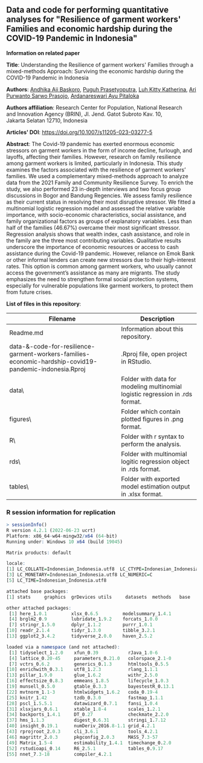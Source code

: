 ## Data and code for performing quantitative analyses for "Resilience of garment workers' Families and economic hardship during the COVID-19 Pandemic in Indonesia"

**Information on related paper**

**Title**: Understanding the Resilience of garment workers' Families
through a mixed-methods Approach: Surviving the economic hardship during
the COVID-19 Pandemic in Indonesia

**Authors**: [Andhika Aji Baskoro](https://orcid.org/0000-0003-4865-2449), [Puguh Prasetyoputra](https://orcid.org/0000-0001-5494-7003), [Luh Kitty Katherina](https://orcid.org/0000-0002-5272-7151), [Ari Purwanto Sarwo Prasojo](https://orcid.org/0000-0002-4862-5523), [Ardanareswari Ayu Pitaloka](https://orcid.org/0000-0002-3903-6209)

**Authors affiliation**: Research Center for Population, National Research and Innovation Agency (BRIN), Jl. Jend. Gatot Subroto Kav. 10, Jakarta Selatan 12710, Indonesia

**Articles' DOI**: https://doi.org/10.1007/s11205-023-03277-5

**Abstract**: The Covid-19 pandemic has exerted enormous economic stressors on garment workers in the form of income decline, furlough, and layoffs, affecting their families. However, research on family resilience among garment workers is limited, particularly in Indonesia. This study examines the factors associated with the resilience of garment workers’ families. We used a complementary mixed-methods approach to analyze data from the 2021 Family and Community Resilience Survey. To enrich the study, we also performed 23 in-depth interviews and two focus group discussions in Bogor and Bandung Regencies. We assess family resilience as their current status in resolving their most disruptive stressor. We fitted a multinomial logistic regression model and assessed the relative variable importance, with socio-economic characteristics, social assistance, and family organizational factors as groups of explanatory variables. Less than half of the families (46.67%) overcame their most significant stressor. Regression analysis shows that wealth index, cash assistance, and role in the family are the three most contributing variables. Qualitative results underscore the importance of economic resources or access to cash assistance during the Covid-19 pandemic. However, reliance on Emok Bank or other informal lenders can create new stressors due to their high-interest rates. This option is common among garment workers, who usually cannot access the government’s assistance as many are migrants. The study emphasizes the need to strengthen formal social protection systems, especially for vulnerable populations like garment workers, to protect them from future crises.

**List of files in this repository**:

| Filename                                                                                               | Description                                                                   |
|-----------------------------------------|-------------------------------|
| Readme.md                                                                                | Information about this repository.                                            |
| data-&-code-for-resilience-garment-workers-families-economic-hardship-covid19-pandemic-indonesia.Rproj | .Rproj file, open project in RStudio.                                         |
| data\\                                                                                                 | Folder with data for modeling multinomial logistic regression in .rds format. |
| figures\\                                                                                              | Folder which contain plotted figures in .png format.                          |
| R\\                                                                                                    | Folder with r syntax to perform the analysis.                                 |
| rds\\                                                                                                  | Folder with multinomial logitic regression object in .rds format.             |
| tables\\                                                                                               | Folder with exported model estimation output in .xlsx format.                 |

### R session information for replication

``` r
> sessionInfo()
R version 4.2.1 (2022-06-23 ucrt)
Platform: x86_64-w64-mingw32/x64 (64-bit)
Running under: Windows 10 x64 (build 19045)

Matrix products: default

locale:
[1] LC_COLLATE=Indonesian_Indonesia.utf8  LC_CTYPE=Indonesian_Indonesia.utf8   
[3] LC_MONETARY=Indonesian_Indonesia.utf8 LC_NUMERIC=C                         
[5] LC_TIME=Indonesian_Indonesia.utf8    

attached base packages:
[1] stats     graphics  grDevices utils     datasets  methods   base     

other attached packages:
 [1] here_1.0.1         xlsx_0.6.5         modelsummary_1.4.1
 [4] brglm2_0.9         lubridate_1.9.2    forcats_1.0.0     
 [7] stringr_1.5.0      dplyr_1.1.2        purrr_1.0.1       
[10] readr_2.1.4        tidyr_1.3.0        tibble_3.2.1      
[13] ggplot2_3.4.2      tidyverse_2.0.0    haven_2.5.2       

loaded via a namespace (and not attached):
 [1] tidyselect_1.2.0    xfun_0.39           rJava_1.0-6        
 [4] lattice_0.20-45     parameters_0.21.0   colorspace_2.1-0   
 [7] vctrs_0.6.2         generics_0.1.3      htmltools_0.5.5    
[10] enrichwith_0.3.1    utf8_1.2.3          rlang_1.1.1        
[13] pillar_1.9.0        glue_1.6.2          withr_2.5.0        
[16] effectsize_0.8.3    emmeans_1.8.5       lifecycle_1.0.3    
[19] munsell_0.5.0       gtable_0.3.3        bayestestR_0.13.1  
[22] mvtnorm_1.1-3       htmlwidgets_1.6.2   coda_0.19-4        
[25] knitr_1.42          tzdb_0.3.0          fastmap_1.1.1      
[28] pscl_1.5.5.1        datawizard_0.7.1    fansi_1.0.4        
[31] xlsxjars_0.6.1      xtable_1.8-4        scales_1.2.1       
[34] backports_1.4.1     DT_0.27             checkmate_2.2.0    
[37] hms_1.1.3           digest_0.6.31       stringi_1.7.12     
[40] insight_0.19.1      numDeriv_2016.8-1.1 grid_4.2.1         
[43] rprojroot_2.0.3     cli_3.6.1           tools_4.2.1        
[46] magrittr_2.0.3      pkgconfig_2.0.3     MASS_7.3-57        
[49] Matrix_1.5-4        estimability_1.4.1  timechange_0.2.0   
[52] rstudioapi_0.14     R6_2.5.1            tables_0.9.17      
[55] nnet_7.3-18         compiler_4.2.1 
```
